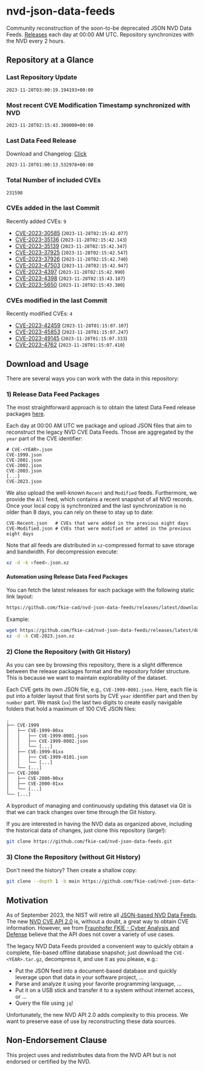 # nvd-json-data-feeds

Community reconstruction of the soon-to-be deprecated JSON NVD Data Feeds. 
[Releases](https://github.com/fkie-cad/nvd-json-data-feeds/releases/latest) each day at 00:00 AM UTC.
Repository synchronizes with the NVD every 2 hours.

## Repository at a Glance

### Last Repository Update

```plain
2023-11-28T03:00:19.194193+00:00
```

### Most recent CVE Modification Timestamp synchronized with NVD

```plain
2023-11-28T02:15:43.380000+00:00
```

### Last Data Feed Release

Download and Changelog: [Click](https://github.com/fkie-cad/nvd-json-data-feeds/releases/latest)

```plain
2023-11-28T01:00:13.532978+00:00
```

### Total Number of included CVEs

```plain
231598
```

### CVEs added in the last Commit

Recently added CVEs: `9`

* [CVE-2023-30585](CVE-2023/CVE-2023-305xx/CVE-2023-30585.json) (`2023-11-28T02:15:42.077`)
* [CVE-2023-35136](CVE-2023/CVE-2023-351xx/CVE-2023-35136.json) (`2023-11-28T02:15:42.143`)
* [CVE-2023-35139](CVE-2023/CVE-2023-351xx/CVE-2023-35139.json) (`2023-11-28T02:15:42.347`)
* [CVE-2023-37925](CVE-2023/CVE-2023-379xx/CVE-2023-37925.json) (`2023-11-28T02:15:42.547`)
* [CVE-2023-37926](CVE-2023/CVE-2023-379xx/CVE-2023-37926.json) (`2023-11-28T02:15:42.740`)
* [CVE-2023-47503](CVE-2023/CVE-2023-475xx/CVE-2023-47503.json) (`2023-11-28T02:15:42.947`)
* [CVE-2023-4397](CVE-2023/CVE-2023-43xx/CVE-2023-4397.json) (`2023-11-28T02:15:42.990`)
* [CVE-2023-4398](CVE-2023/CVE-2023-43xx/CVE-2023-4398.json) (`2023-11-28T02:15:43.187`)
* [CVE-2023-5650](CVE-2023/CVE-2023-56xx/CVE-2023-5650.json) (`2023-11-28T02:15:43.380`)


### CVEs modified in the last Commit

Recently modified CVEs: `4`

* [CVE-2023-42459](CVE-2023/CVE-2023-424xx/CVE-2023-42459.json) (`2023-11-28T01:15:07.107`)
* [CVE-2023-45853](CVE-2023/CVE-2023-458xx/CVE-2023-45853.json) (`2023-11-28T01:15:07.247`)
* [CVE-2023-49145](CVE-2023/CVE-2023-491xx/CVE-2023-49145.json) (`2023-11-28T01:15:07.333`)
* [CVE-2023-4762](CVE-2023/CVE-2023-47xx/CVE-2023-4762.json) (`2023-11-28T01:15:07.410`)


## Download and Usage

There are several ways you can work with the data in this repository:

### 1) Release Data Feed Packages

The most straightforward approach is to obtain the latest Data Feed release packages [here](https://github.com/fkie-cad/nvd-json-data-feeds/releases/latest).

Each day at 00:00 AM UTC we package and upload JSON files that aim to reconstruct the legacy NVD CVE Data Feeds.
Those are aggregated by the `year` part of the CVE identifier:

```
# CVE-<YEAR>.json
CVE-1999.json
CVE-2001.json
CVE-2002.json
CVE-2003.json
[...]
CVE-2023.json
```

We also upload the well-known `Recent` and `Modified` feeds.
Furthermore, we provide the `All` feed, which contains a recent snapshot of all NVD records.
Once your local copy is synchronized and the last synchronization is no older than 8 days, you can rely on these to stay up to date:

```plain
CVE-Recent.json   # CVEs that were added in the previous eight days
CVE-Modified.json # CVEs that were modified or added in the previous eight days
```

Note that all feeds are distributed in `xz`-compressed format to save storage and bandwidth.
For decompression execute:

```sh
xz -d -k <feed>.json.xz
```


#### Automation using Release Data Feed Packages

You can fetch the latest releases for each package with the following static link layout:

```sh
https://github.com/fkie-cad/nvd-json-data-feeds/releases/latest/download/CVE-<YEAR>.json.xz
```

Example:

```sh
wget https://github.com/fkie-cad/nvd-json-data-feeds/releases/latest/download/CVE-2023.json.xz
xz -d -k CVE-2023.json.xz
```

### 2) Clone the Repository (with Git History)

As you can see by browsing this repository, there is a slight difference between the release packages format and the repository folder structure.
This is because we want to maintain explorability of the dataset.

Each CVE gets its own JSON file, e.g., `CVE-1999-0001.json`.
Here, each file is put into a folder layout that first sorts by CVE `year` identifier part and then by `number` part.
We mask (`xx`) the last two digits to create easily navigable folders that hold a maximum of 100 CVE JSON files:

```plain
.
├── CVE-1999
│   ├── CVE-1999-00xx
│   │   ├── CVE-1999-0001.json
│   │   ├── CVE-1999-0002.json
│   │   └── [...]
│   ├── CVE-1999-01xx
│   │   ├── CVE-1999-0101.json
│   │   └── [...]
│   └── [...]
├── CVE-2000
│   ├── CVE-2000-00xx
│   ├── CVE-2000-01xx
│   └── [...]
└── [...]
```

A byproduct of managing and continuously updating this dataset via Git is that we can track changes over time through the Git history.

If you are interested in having the NVD data as organized above, including the historical data of changes, just clone this repository (large!):

```sh
git clone https://github.com/fkie-cad/nvd-json-data-feeds.git
```

### 3) Clone the Repository (without Git History)

Don't need the history? Then create a shallow copy:

```sh
git clone --depth 1 -b main https://github.com/fkie-cad/nvd-json-data-feeds.git
```

## Motivation

As of September 2023, the NIST will retire all [JSON-based NVD Data Feeds](https://nvd.nist.gov/vuln/data-feeds#divRetirementBanner-1).
The new [NVD CVE API 2.0](https://nvd.nist.gov/developers/vulnerabilities) is, without a doubt, a great way to obtain CVE information.
However, we from [Fraunhofer FKIE - Cyber Analysis and Defense](https://www.fkie.fraunhofer.de/en/departments/cad.html) believe that the API does not cover a variety of use cases.

The legacy NVD Data Feeds provided a convenient way to quickly obtain a complete, file-based offline database snapshot; just download the `CVE-<YEAR>.tar.gz`, decompress it, and use it as you please, e.g.:

* Put the JSON feed into a document-based database and quickly leverage upon that data in your software project, ...
* Parse and analyze it using your favorite programming language, ...
* Put it on a USB stick and transfer it to a system without internet access, or ...
* Query the file using `jq`!

Unfortunately, the new NVD API 2.0 adds complexity to this process.
We want to preserve ease of use by reconstructing these data sources.

## Non-Endorsement Clause

This project uses and redistributes data from the NVD API but is not endorsed or certified by the NVD.